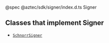 @spec @aztec/sdk/signer/index.d.ts Signer

## Classes that implement Signer

- [`SchnorrSigner`](/#/Types/SchnorrSigner)
